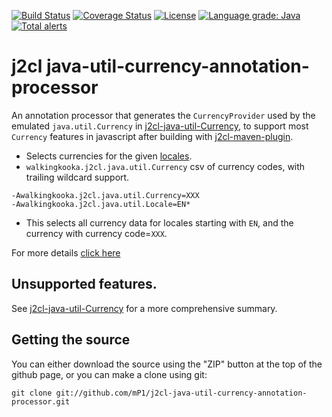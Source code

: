 [![Build Status](https://travis-ci.com/mP1/j2cl-java-util-currency-annotation-processor.svg?branch=master)](https://travis-ci.com/mP1/j2cl-java-util-currency-annotation-processor.svg?branch=master)
[![Coverage Status](https://coveralls.io/repos/github/mP1/j2cl-java-util-currency-annotation-processor/badge.svg?branch=master)](https://coveralls.io/github/mP1/j2cl-java-util-currency-annotation-processor?branch=master)
[![License](https://img.shields.io/badge/License-Apache%202.0-blue.svg)](https://opensource.org/licenses/Apache-2.0)
[![Language grade: Java](https://img.shields.io/lgtm/grade/java/g/mP1/j2cl-java-util-currency-annotation-processor.svg?logo=lgtm&logoWidth=18)](https://lgtm.com/projects/g/mP1/j2cl-java-util-currency-annotation-processor/context:java)
[![Total alerts](https://img.shields.io/lgtm/alerts/g/mP1/j2cl-java-util-currency-annotation-processor.svg?logo=lgtm&logoWidth=18)](https://lgtm.com/projects/g/mP1/j2cl-java-util-currency-annotation-processor/alerts/)



# j2cl java-util-currency-annotation-processor

An annotation processor that generates the `CurrencyProvider` used by the emulated `java.util.Currency` in 
[j2cl-java-util-Currency](https://travis-ci.com/mP1/j2cl-java-util-Currency), to support most `Currency` features in javascript
after building with [j2cl-maven-plugin](https://travis-ci.com/mP1/j2cl-maven-plugin).


- Selects currencies for the given [locales](https://travis-ci.com/mP1/j2cl).
- `walkingkooka.j2cl.java.util.Currency` csv of currency codes, with trailing wildcard support. 

```text
-Awalkingkooka.j2cl.java.util.Currency=XXX
-Awalkingkooka.j2cl.java.util.Locale=EN*
```

- This selects all currency data for locales starting with `EN`, and the currency with currency code=`XXX`.

For more details [click here](https://github.com/mP1/j2cl-locale)



## Unsupported features.

See [j2cl-java-util-Currency](https://travis-ci.com/mP1/j2cl-java-util-Currency) for a more comprehensive summary.



## Getting the source

You can either download the source using the "ZIP" button at the top
of the github page, or you can make a clone using git:

```
git clone git://github.com/mP1/j2cl-java-util-currency-annotation-processor.git
```

